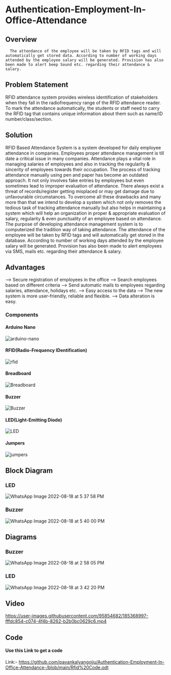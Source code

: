 # Authentication-Employment-In-Office-Attendance

## Overview
      The attendance of the employee will be taken by RFID tags and will automatically get stored data. According to number of working days attended by the employee salary will be generated. Provision has also been made to alert beep Sound etc. regarding their attendance & salary.

## Problem Statement

RFID attendance system provides wireless identification of stakeholders when they fall in the radiofrequency range of the RFID attendance reader. To mark the attendance automatically, the students or staff need to carry the RFID tag that contains unique information about them such as name/ID number/class/section.

## Solution
RFID Based Attendance System is a system developed for daily employee attendance in companies. Employees proper attendance management is till date a critical issue in many companies. Attendance plays a vital role in managing salaries of employees and also in tracking the regularity & sincerity of employees towards their occupation. The process of tracking attendance manually using pen and paper has become an outdated approach. It not only involves fake entries by employees but even sometimes lead to improper evaluation of attendance. There always exist a threat of records/register getting misplaced or may get damage due to unfavourable circumstances. To overcome all these drawbacks and many more than that we intend to develop a system which not only removes the tedious task of tracking attendance manually but also helps in maintaining a system which will help an organization in proper & appropriate evaluation of salary, regularity & even punctuality of an employee based on attendance. The purpose of developing attendance management system is to computerized the tradition way of taking attendance. The attendance of the employee will be taken by RFID tags and will automatically get stored in the database. According to number of working days attended by the employee salary will be generated. Provision has also been made to alert employees via SMS, mails etc. regarding their attendance & salary.
## Advantages
--> Secure registration of employees in the office
--> Search employees based on different criteria
--> Send automatic mails to employees regarding salaries, attendance, holidays etc.
--> Easy access to the data
--> The new system is more user-friendly, reliable and flexible.
--> Data alteration is easy.
### Components
#### Arduino Nano
![arduino-nano](https://user-images.githubusercontent.com/95854682/185372577-e3992819-4ee0-462b-b673-eb7bc7efca31.jpg)
#### RFID(Radio-Frequency IDentification)
![rfid](https://user-images.githubusercontent.com/95854682/185372711-255da2e7-4c3f-4f1f-a368-a0e1e77096e9.jpg)
#### Breadboard
![Breadboard](https://user-images.githubusercontent.com/95854682/185372960-2bc7cb0d-99a4-46f7-ae06-5f04d027eb7b.jpg)
#### Buzzer
![Buzzer](https://user-images.githubusercontent.com/95854682/185373107-37001a34-dc6b-46d9-a4a5-7d08506eba91.jpg)
#### LED(Light-Emitting Diode)
![LED](https://user-images.githubusercontent.com/95854682/185373197-76908d39-0d3a-4b7f-a3f7-86948533ae08.jpg)
#### Jumpers
![jumpers](https://user-images.githubusercontent.com/95854682/185373652-02e0a52c-f937-4176-bda2-5101bc834826.jpg)

## Block Diagram
### LED
![WhatsApp Image 2022-08-18 at 5 37 58 PM](https://user-images.githubusercontent.com/95854682/185391651-e9a040b6-0e9f-4279-b389-3762e73962ee.jpeg)
### Buzzer
![WhatsApp Image 2022-08-18 at 5 40 00 PM](https://user-images.githubusercontent.com/95854682/185391722-f0848f70-09c0-426a-87bf-128a24ecaac2.jpeg)

## Diagrams
### Buzzer
![WhatsApp Image 2022-08-18 at 2 58 05 PM](https://user-images.githubusercontent.com/95854682/185368680-31ceec7d-4f3b-49dc-8e72-6ff2dda2deaf.jpeg)
### LED
![WhatsApp Image 2022-08-18 at 3 42 20 PM](https://user-images.githubusercontent.com/95854682/185371063-3279a4f8-e058-464e-ace1-c7c69fca0c81.jpeg)

## Video

https://user-images.githubusercontent.com/95854682/185368997-fffdc854-c074-4f4b-8262-b2b0bc0629c6.mp4

## Code
#### Use this Link to get a code
Link:- https://github.com/pavankalyangojju/Authentication-Employment-In-Office-Attendance-/blob/main/Rfid%20Code.odt

